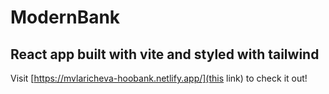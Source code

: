 # ModernBank

## React app built with vite and styled with tailwind

Visit [https://mvlaricheva-hoobank.netlify.app/](this link) to check it out!
